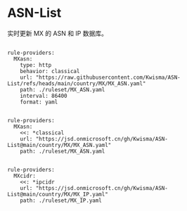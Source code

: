 
# ASN-List

实时更新 MX 的 ASN 和 IP 数据库。

<pre><code class="language-javascript">
rule-providers:
  MXasn:
    type: http
    behavior: classical
    url: "https://raw.githubusercontent.com/Kwisma/ASN-List/refs/heads/main/country/MX/MX_ASN.yaml"
    path: ./ruleset/MX_ASN.yaml
    interval: 86400
    format: yaml
</code></pre>

<pre><code class="language-javascript">
rule-providers:
  MXasn:
    <<: *classical
    url: "https://jsd.onmicrosoft.cn/gh/Kwisma/ASN-List@main/country/MX/MX_ASN.yaml"
    path: ./ruleset/MX_ASN.yaml
</code></pre>

<pre><code class="language-javascript">
rule-providers:
  MXcidr:
    <<: *ipcidr
    url: "https://jsd.onmicrosoft.cn/gh/Kwisma/ASN-List@main/country/MX/MX_IP.yaml"
    path: ./ruleset/MX_IP.yaml
</code></pre>